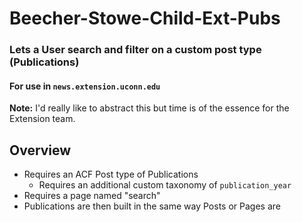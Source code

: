 # Beecher-Stowe-Child-Ext-Pubs
### Lets a User search and filter on a custom post type (Publications)
#### For use in `news.extension.uconn.edu`

**Note:** I'd really like to abstract this but time is of the essence for the Extension team.

## Overview
- Requires an ACF Post type of Publications
  - Requires an additional custom taxonomy of `publication_year`
- Requires a page named "search"
- Publications are then built in the same way Posts or Pages are


